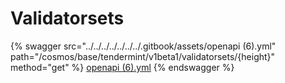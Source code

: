 # Validatorsets

{% swagger src="../../../../../../../.gitbook/assets/openapi (6).yml" path="/cosmos/base/tendermint/v1beta1/validatorsets/{height}" method="get" %}
[openapi (6).yml](<../../../../../../../.gitbook/assets/openapi (6).yml>)
{% endswagger %}
